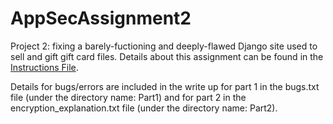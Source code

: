 # AppSecAssignment2

Project 2: fixing a barely-fuctioning 
and deeply-flawed Django site used to sell and gift gift card files. Details 
about this assignment can be found in the 
[Instructions File](./GiftcardSite/HW2_Instructions.md).

Details for bugs/errors are included in the write
up for part 1 in the bugs.txt file (under the directory name: Part1) and for part 2 in the 
encryption_explanation.txt file (under the directory name: Part2).
